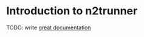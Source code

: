 # Introduction to n2trunner

TODO: write [great documentation](http://jacobian.org/writing/great-documentation/what-to-write/)
